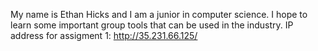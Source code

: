 My name is Ethan Hicks and I am a junior in computer science. I hope to learn some important group tools that can be used in the industry. 
IP address for assigment 1: http://35.231.66.125/
